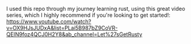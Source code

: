 I used this repo through my journey learning rust, using this great video series, which I highly recommend if you're looking to get started!: https://www.youtube.com/watch?v=OX9HJsJUDxA&list=PLai5B987bZ9CoVR-QEIN9foz4QCJ0H2Y8&ab_channel=Let%27sGetRusty
